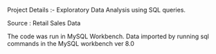Project Details :- Exploratory Data Analysis using SQL queries.

Source : Retail Sales Data

The code was run in MySQL Workbench. Data imported by running sql commands in the MySQL workbench ver 8.0
